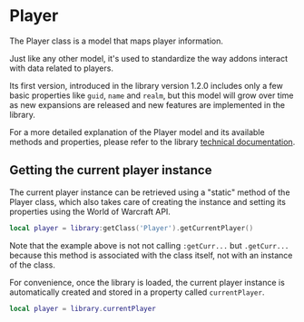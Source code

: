 # Player

The Player class is a model that maps player information.

Just like any other model, it's used to standardize the way addons interact 
with data related to players.

Its first version, introduced in the library version 1.2.0 includes only a few
basic properties like `guid`, `name` and `realm`, but this model will grow 
over time as new expansions are released and new features are implemented in 
the library.

For a more detailed explanation of the Player model and its available methods 
and properties, please refer to the library
[technical documentation](../../library-structure/luadocs#generated-docs).

## Getting the current player instance

The current player instance can be retrieved using a "static" method of the
Player class, which also takes care of creating the instance and setting its
properties using the World of Warcraft API.

```lua
local player = library:getClass('Player').getCurrentPlayer()
```

Note that the example above is not not calling `:getCurr...` but
`.getCurr...` because this method is associated with the class itself, not 
with an instance of the class.

For convenience, once the library is loaded, the current player instance is
automatically created and stored in a property called `currentPlayer`.

```lua
local player = library.currentPlayer
```